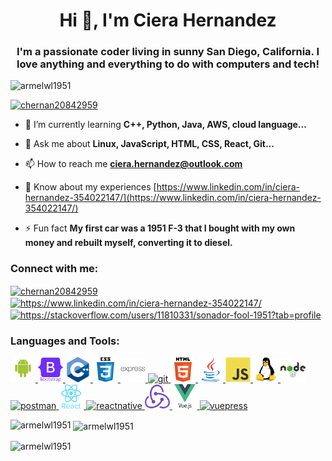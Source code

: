 <h1 align="center">Hi 👋, I'm Ciera Hernandez</h1>
<h3 align="center">I'm a passionate coder living in sunny San Diego, California. I love anything and everything to do with computers and tech!</h3>

<p align="left"> <img src="https://komarev.com/ghpvc/?username=armelwl1951&label=Profile%20views&color=0e75b6&style=flat" alt="armelwl1951" /> </p>

<p align="left"> <a href="https://twitter.com/chernan20842959" target="blank"><img src="https://img.shields.io/twitter/follow/chernan20842959?logo=twitter&style=for-the-badge" alt="chernan20842959" /></a> </p>

- 🌱 I’m currently learning **C++, Python, Java, AWS, cloud language...**

- 💬 Ask me about **Linux, JavaScript, HTML, CSS, React, Git...**

- 📫 How to reach me **ciera.hernandez@outlook.com**

- 📄 Know about my experiences [https://www.linkedin.com/in/ciera-hernandez-354022147/](https://www.linkedin.com/in/ciera-hernandez-354022147/)

- ⚡ Fun fact **My first car was a 1951 F-3 that I bought with my own money and rebuilt myself, converting it to diesel.**

<h3 align="left">Connect with me:</h3>
<p align="left">
<a href="https://twitter.com/chernan20842959" target="blank"><img align="center" src="https://cdn.jsdelivr.net/npm/simple-icons@3.0.1/icons/twitter.svg" alt="chernan20842959" height="30" width="40" /></a>
<a href="https://linkedin.com/in/https://www.linkedin.com/in/ciera-hernandez-354022147/" target="blank"><img align="center" src="https://cdn.jsdelivr.net/npm/simple-icons@3.0.1/icons/linkedin.svg" alt="https://www.linkedin.com/in/ciera-hernandez-354022147/" height="30" width="40" /></a>
<a href="https://stackoverflow.com/users/https://stackoverflow.com/users/11810331/sonador-fool-1951?tab=profile" target="blank"><img align="center" src="https://cdn.jsdelivr.net/npm/simple-icons@3.0.1/icons/stackoverflow.svg" alt="https://stackoverflow.com/users/11810331/sonador-fool-1951?tab=profile" height="30" width="40" /></a>
</p>

<h3 align="left">Languages and Tools:</h3>
<p align="left"> <a href="https://developer.android.com" target="_blank"> <img src="https://raw.githubusercontent.com/devicons/devicon/master/icons/android/android-original-wordmark.svg" alt="android" width="40" height="40"/> </a> <a href="https://getbootstrap.com" target="_blank"> <img src="https://raw.githubusercontent.com/devicons/devicon/master/icons/bootstrap/bootstrap-plain-wordmark.svg" alt="bootstrap" width="40" height="40"/> </a> <a href="https://www.w3schools.com/cpp/" target="_blank"> <img src="https://raw.githubusercontent.com/devicons/devicon/master/icons/cplusplus/cplusplus-original.svg" alt="cplusplus" width="40" height="40"/> </a> <a href="https://www.w3schools.com/css/" target="_blank"> <img src="https://raw.githubusercontent.com/devicons/devicon/master/icons/css3/css3-original-wordmark.svg" alt="css3" width="40" height="40"/> </a> <a href="https://expressjs.com" target="_blank"> <img src="https://raw.githubusercontent.com/devicons/devicon/master/icons/express/express-original-wordmark.svg" alt="express" width="40" height="40"/> </a> <a href="https://git-scm.com/" target="_blank"> <img src="https://www.vectorlogo.zone/logos/git-scm/git-scm-icon.svg" alt="git" width="40" height="40"/> </a> <a href="https://www.w3.org/html/" target="_blank"> <img src="https://raw.githubusercontent.com/devicons/devicon/master/icons/html5/html5-original-wordmark.svg" alt="html5" width="40" height="40"/> </a> <a href="https://www.java.com" target="_blank"> <img src="https://raw.githubusercontent.com/devicons/devicon/master/icons/java/java-original.svg" alt="java" width="40" height="40"/> </a> <a href="https://developer.mozilla.org/en-US/docs/Web/JavaScript" target="_blank"> <img src="https://raw.githubusercontent.com/devicons/devicon/master/icons/javascript/javascript-original.svg" alt="javascript" width="40" height="40"/> </a> <a href="https://www.linux.org/" target="_blank"> <img src="https://raw.githubusercontent.com/devicons/devicon/master/icons/linux/linux-original.svg" alt="linux" width="40" height="40"/> </a> <a href="https://nodejs.org" target="_blank"> <img src="https://raw.githubusercontent.com/devicons/devicon/master/icons/nodejs/nodejs-original-wordmark.svg" alt="nodejs" width="40" height="40"/> </a> <a href="https://postman.com" target="_blank"> <img src="https://www.vectorlogo.zone/logos/getpostman/getpostman-icon.svg" alt="postman" width="40" height="40"/> </a> <a href="https://reactjs.org/" target="_blank"> <img src="https://raw.githubusercontent.com/devicons/devicon/master/icons/react/react-original-wordmark.svg" alt="react" width="40" height="40"/> </a> <a href="https://reactnative.dev/" target="_blank"> <img src="https://reactnative.dev/img/header_logo.svg" alt="reactnative" width="40" height="40"/> </a> <a href="https://redux.js.org" target="_blank"> <img src="https://raw.githubusercontent.com/devicons/devicon/master/icons/redux/redux-original.svg" alt="redux" width="40" height="40"/> </a> <a href="https://vuejs.org/" target="_blank"> <img src="https://raw.githubusercontent.com/devicons/devicon/master/icons/vuejs/vuejs-original-wordmark.svg" alt="vuejs" width="40" height="40"/> </a> <a href="https://vuepress.vuejs.org/" target="_blank"> <img src="https://raw.githubusercontent.com/AliasIO/wappalyzer/master/src/drivers/webextension/images/icons/VuePress.svg" alt="vuepress" width="40" height="40"/> </a> </p>

<p><img align="left" src="https://github-readme-stats.vercel.app/api/top-langs?username=armelwl1951&show_icons=true&locale=en&layout=compact" alt="armelwl1951" /></p>

<p>&nbsp;<img align="center" src="https://github-readme-stats.vercel.app/api?username=armelwl1951&show_icons=true&locale=en" alt="armelwl1951" /></p>

<p><img align="center" src="https://github-readme-streak-stats.herokuapp.com/?user=armelwl1951&" alt="armelwl1951" /></p>
